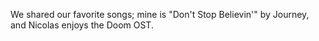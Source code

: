 We shared our favorite songs; mine is "Don't Stop Believin'" by Journey, and Nicolas enjoys the Doom OST.